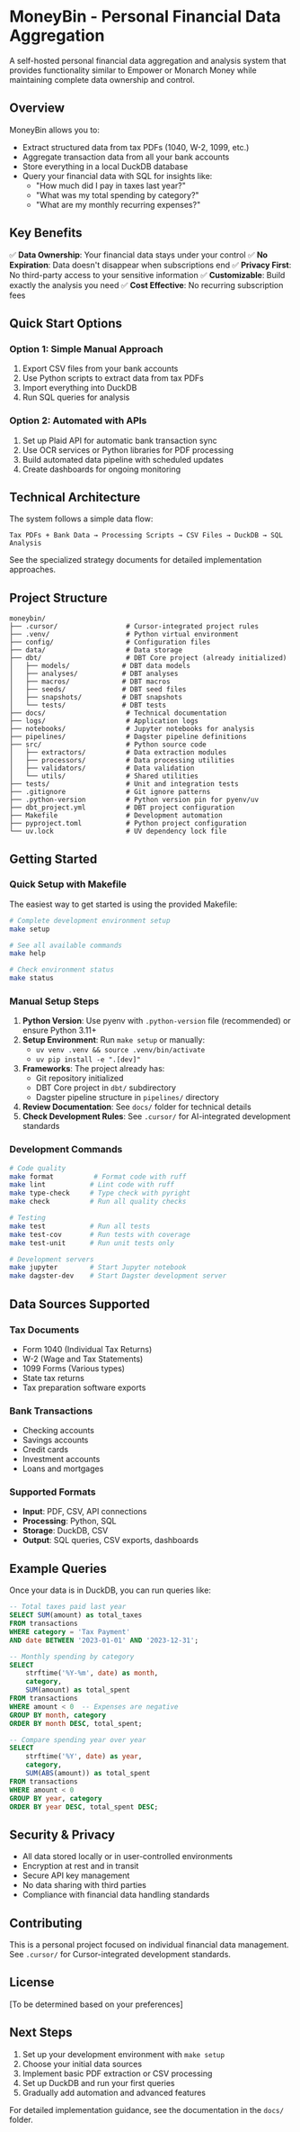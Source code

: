 # MoneyBin - Personal Financial Data Aggregation

A self-hosted personal financial data aggregation and analysis system that provides functionality similar to Empower or Monarch Money while maintaining complete data ownership and control.

## Overview

MoneyBin allows you to:

- Extract structured data from tax PDFs (1040, W-2, 1099, etc.)
- Aggregate transaction data from all your bank accounts
- Store everything in a local DuckDB database
- Query your financial data with SQL for insights like:
  - "How much did I pay in taxes last year?"
  - "What was my total spending by category?"
  - "What are my monthly recurring expenses?"

## Key Benefits

✅ **Data Ownership**: Your financial data stays under your control
✅ **No Expiration**: Data doesn't disappear when subscriptions end
✅ **Privacy First**: No third-party access to your sensitive information
✅ **Customizable**: Build exactly the analysis you need
✅ **Cost Effective**: No recurring subscription fees

## Quick Start Options

### Option 1: Simple Manual Approach

1. Export CSV files from your bank accounts
2. Use Python scripts to extract data from tax PDFs
3. Import everything into DuckDB
4. Run SQL queries for analysis

### Option 2: Automated with APIs

1. Set up Plaid API for automatic bank transaction sync
2. Use OCR services or Python libraries for PDF processing
3. Build automated data pipeline with scheduled updates
4. Create dashboards for ongoing monitoring

## Technical Architecture

The system follows a simple data flow:

```text
Tax PDFs + Bank Data → Processing Scripts → CSV Files → DuckDB → SQL Analysis
```

See the specialized strategy documents for detailed implementation approaches.

## Project Structure

```text
moneybin/
├── .cursor/                 # Cursor-integrated project rules
├── .venv/                   # Python virtual environment
├── config/                  # Configuration files
├── data/                    # Data storage
├── dbt/                     # DBT Core project (already initialized)
│   ├── models/             # DBT data models
│   ├── analyses/           # DBT analyses
│   ├── macros/             # DBT macros
│   ├── seeds/              # DBT seed files
│   ├── snapshots/          # DBT snapshots
│   └── tests/              # DBT tests
├── docs/                    # Technical documentation
├── logs/                    # Application logs
├── notebooks/               # Jupyter notebooks for analysis
├── pipelines/               # Dagster pipeline definitions
├── src/                     # Python source code
│   ├── extractors/          # Data extraction modules
│   ├── processors/          # Data processing utilities
│   ├── validators/          # Data validation
│   └── utils/               # Shared utilities
├── tests/                   # Unit and integration tests
├── .gitignore               # Git ignore patterns
├── .python-version          # Python version pin for pyenv/uv
├── dbt_project.yml          # DBT project configuration
├── Makefile                 # Development automation
├── pyproject.toml           # Python project configuration
└── uv.lock                  # UV dependency lock file
```

## Getting Started

### Quick Setup with Makefile

The easiest way to get started is using the provided Makefile:

```bash
# Complete development environment setup
make setup

# See all available commands
make help

# Check environment status
make status
```

### Manual Setup Steps

1. **Python Version**: Use pyenv with `.python-version` file (recommended) or ensure Python 3.11+
2. **Setup Environment**: Run `make setup` or manually:
   - `uv venv .venv && source .venv/bin/activate`
   - `uv pip install -e ".[dev]"`
3. **Frameworks**: The project already has:
   - Git repository initialized
   - DBT Core project in `dbt/` subdirectory
   - Dagster pipeline structure in `pipelines/` directory
4. **Review Documentation**: See `docs/` folder for technical details
5. **Check Development Rules**: See `.cursor/` for AI-integrated development standards

### Development Commands

```bash
# Code quality
make format          # Format code with ruff
make lint           # Lint code with ruff
make type-check     # Type check with pyright
make check          # Run all quality checks

# Testing
make test           # Run all tests
make test-cov       # Run tests with coverage
make test-unit      # Run unit tests only

# Development servers
make jupyter        # Start Jupyter notebook
make dagster-dev    # Start Dagster development server
```

## Data Sources Supported

### Tax Documents

- Form 1040 (Individual Tax Returns)
- W-2 (Wage and Tax Statements)
- 1099 Forms (Various types)
- State tax returns
- Tax preparation software exports

### Bank Transactions

- Checking accounts
- Savings accounts
- Credit cards
- Investment accounts
- Loans and mortgages

### Supported Formats

- **Input**: PDF, CSV, API connections
- **Processing**: Python, SQL
- **Storage**: DuckDB, CSV
- **Output**: SQL queries, CSV exports, dashboards

## Example Queries

Once your data is in DuckDB, you can run queries like:

```sql
-- Total taxes paid last year
SELECT SUM(amount) as total_taxes
FROM transactions
WHERE category = 'Tax Payment'
AND date BETWEEN '2023-01-01' AND '2023-12-31';

-- Monthly spending by category
SELECT
    strftime('%Y-%m', date) as month,
    category,
    SUM(amount) as total_spent
FROM transactions
WHERE amount < 0  -- Expenses are negative
GROUP BY month, category
ORDER BY month DESC, total_spent;

-- Compare spending year over year
SELECT
    strftime('%Y', date) as year,
    category,
    SUM(ABS(amount)) as total_spent
FROM transactions
WHERE amount < 0
GROUP BY year, category
ORDER BY year DESC, total_spent DESC;
```

## Security & Privacy

- All data stored locally or in user-controlled environments
- Encryption at rest and in transit
- Secure API key management
- No data sharing with third parties
- Compliance with financial data handling standards

## Contributing

This is a personal project focused on individual financial data management. See `.cursor/` for Cursor-integrated development standards.

## License

[To be determined based on your preferences]

## Next Steps

1. Set up your development environment with `make setup`
2. Choose your initial data sources
3. Implement basic PDF extraction or CSV processing
4. Set up DuckDB and run your first queries
5. Gradually add automation and advanced features

For detailed implementation guidance, see the documentation in the `docs/` folder.
